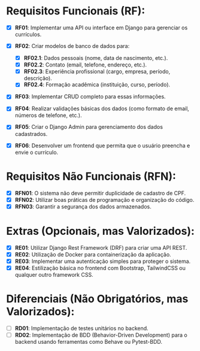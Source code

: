 # Requisitos Funcionais (RF):

- [X] **RF01**: Implementar uma API ou interface em Django para gerenciar os currículos.
- [X] **RF02**: Criar modelos de banco de dados para:

  - [X] **RF02.1**: Dados pessoais (nome, data de nascimento, etc.).
  - [X] **RF02.2**: Contato (email, telefone, endereço, etc.).
  - [X] **RF02.3**: Experiência profissional (cargo, empresa, período, descrição).
  - [X] **RF02.4**: Formação acadêmica (instituição, curso, período).
- [X] **RF03**: Implementar CRUD completo para essas informações.
- [X] **RF04**: Realizar validações básicas dos dados (como formato de email, números de telefone, etc.).
- [X] **RF05**: Criar o Django Admin para gerenciamento dos dados cadastrados.
- [X] **RF06**: Desenvolver um frontend que permita que o usuário preencha e envie o currículo.

# Requisitos Não Funcionais (RFN):

- [X] **RFN01**: O sistema não deve permitir duplicidade de cadastro de CPF.
- [X] **RFN02**: Utilizar boas práticas de programação e organização do código.
- [X] **RFN03**: Garantir a segurança dos dados armazenados.

# Extras (Opcionais, mas Valorizados):

- [X] **RE01**: Utilizar Django Rest Framework (DRF) para criar uma API REST.
- [X] **RE02**: Utilização de Docker para containerização da aplicação.
- [X] **RE03**: Implementar uma autenticação simples para proteger o sistema.
- [X] **RE04**: Estilização básica no frontend com Bootstrap, TailwindCSS ou qualquer outro framework CSS.

# Diferenciais (Não Obrigatórios, mas Valorizados):

- [ ] **RD01**: Implementação de testes unitários no backend.
- [ ] **RD02**: Implementação de BDD (Behavior-Driven Development) para o backend usando ferramentas como Behave ou Pytest-BDD.
